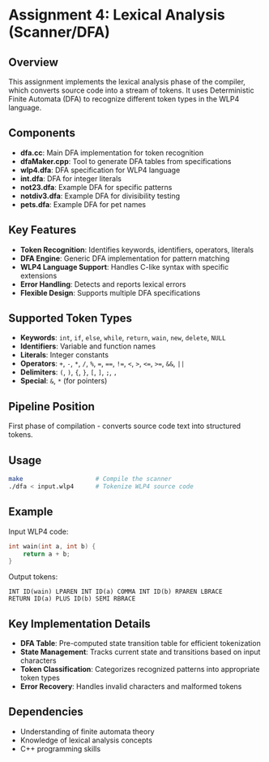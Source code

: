 # Assignment 4: Lexical Analysis (Scanner/DFA)

## Overview
This assignment implements the lexical analysis phase of the compiler, which converts source code into a stream of tokens. It uses Deterministic Finite Automata (DFA) to recognize different token types in the WLP4 language.

## Components
- **dfa.cc**: Main DFA implementation for token recognition
- **dfaMaker.cpp**: Tool to generate DFA tables from specifications
- **wlp4.dfa**: DFA specification for WLP4 language
- **int.dfa**: DFA for integer literals
- **not23.dfa**: Example DFA for specific patterns
- **notdiv3.dfa**: Example DFA for divisibility testing
- **pets.dfa**: Example DFA for pet names

## Key Features
- **Token Recognition**: Identifies keywords, identifiers, operators, literals
- **DFA Engine**: Generic DFA implementation for pattern matching
- **WLP4 Language Support**: Handles C-like syntax with specific extensions
- **Error Handling**: Detects and reports lexical errors
- **Flexible Design**: Supports multiple DFA specifications

## Supported Token Types
- **Keywords**: `int`, `if`, `else`, `while`, `return`, `wain`, `new`, `delete`, `NULL`
- **Identifiers**: Variable and function names
- **Literals**: Integer constants
- **Operators**: `+`, `-`, `*`, `/`, `%`, `=`, `==`, `!=`, `<`, `>`, `<=`, `>=`, `&&`, `||`
- **Delimiters**: `(`, `)`, `{`, `}`, `[`, `]`, `;`, `,`
- **Special**: `&`, `*` (for pointers)

## Pipeline Position
First phase of compilation - converts source code text into structured tokens.

## Usage
```bash
make                    # Compile the scanner
./dfa < input.wlp4      # Tokenize WLP4 source code
```

## Example
Input WLP4 code:
```c
int wain(int a, int b) {
    return a + b;
}
```

Output tokens:
```
INT ID(wain) LPAREN INT ID(a) COMMA INT ID(b) RPAREN LBRACE
RETURN ID(a) PLUS ID(b) SEMI RBRACE
```

## Key Implementation Details
- **DFA Table**: Pre-computed state transition table for efficient tokenization
- **State Management**: Tracks current state and transitions based on input characters
- **Token Classification**: Categorizes recognized patterns into appropriate token types
- **Error Recovery**: Handles invalid characters and malformed tokens

## Dependencies
- Understanding of finite automata theory
- Knowledge of lexical analysis concepts
- C++ programming skills

